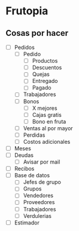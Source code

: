 # Frutopia

## Cosas por hacer

- [ ] Pedidos
	- [ ] Pedido
		- [ ] Productos
		- [ ] Descuentos
		- [ ] Quejas
		- [ ] Entregado
		- [ ] Pagado
	- [ ] Trabajadores
	- [ ] Bonos
		- [ ] X mejores
		- [ ] Cajas gratis
		- [ ] Bono en fruta
	- [ ] Ventas al por mayor
	- [ ] Perdidas
	- [ ] Costos adicionales
- [ ] Meses
- [ ] Deudas
	- [ ] Avisar por mail
- [ ] Recibos
- [ ] Base de datos
	- [ ] Jefes de grupo
	- [ ] Grupos
	- [ ] Vendedores
	- [ ] Proveedores
	- [ ] Trabajadores
	- [ ] Verdulerias
- [ ] Estimador